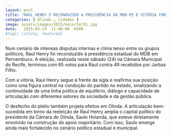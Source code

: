 ```yaml
---
layout: post
title: "RAUL HENRY É RECONDUZIDO A PRESIDÊNCIA DO MDB-PE E VITÓRIA FORTALECE PRESIDENTE SAULO HOLANDA EM OLINDA"
categories: [ Olinda , Cidades ]
image: assets/images/2025/maio/24/01.jpg
date:   2025-05-24  11:00:00 -0300
#tags: [sticky, featured]
---
```

Num cenário de intensas disputas internas e clima tenso entre os grupos políticos, Raul Henry foi reconduzido à presidência estadual do MDB em Pernambuco. A eleição, realizada neste sábado (24) na Câmara Municipal do Recife, terminou com 65 votos para Raul contra 49 recebidos por Jarbas Filho.

Com a vitória, Raul Henry segue à frente da sigla e reafirma sua posição como uma figura central na condução do partido no estado, sinalizando a continuidade de uma linha política de equilíbrio, diálogo e capacidade de articulação com diferentes setores da sociedade e da gestão pública.

O desfecho do pleito também projeta efeitos em Olinda. A articulação bem-sucedida em torno da reeleição de Raul Henry amplia o capital político do presidente da Câmara de Olinda, Saulo Holanda, que esteve diretamente envolvido na construção do apoio majoritário. Com isso, Saulo emerge ainda mais fortalecido no cenário político estadual e municipal.